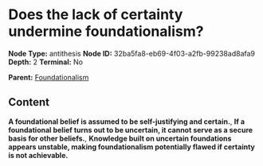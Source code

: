 # Does the lack of certainty undermine foundationalism?

**Node Type:** antithesis
**Node ID:** 32ba5fa8-eb69-4f03-a2fb-99238ad8afa9
**Depth:** 2
**Terminal:** No

**Parent:** [Foundationalism](foundationalism.md)

## Content

**A foundational belief is assumed to be self-justifying and certain.**, **If a foundational belief turns out to be uncertain, it cannot serve as a secure basis for other beliefs.**, **Knowledge built on uncertain foundations appears unstable, making foundationalism potentially flawed if certainty is not achievable.**
